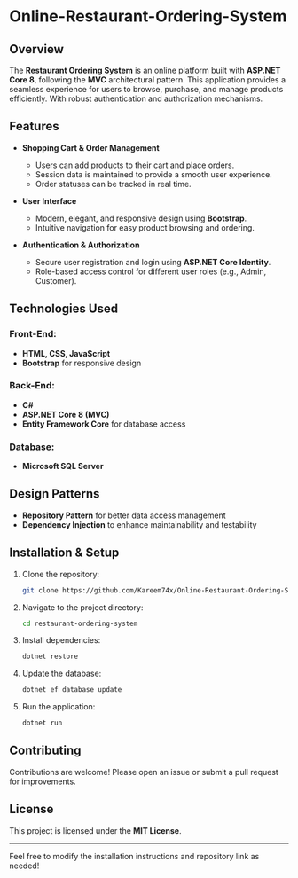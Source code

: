# Online-Restaurant-Ordering-System

## Overview
The **Restaurant Ordering System** is an online platform built with **ASP.NET Core 8**, following the **MVC** architectural pattern. This application provides a seamless experience for users to browse, purchase, and manage products efficiently. With robust authentication and authorization mechanisms.

## Features
- **Shopping Cart & Order Management**
  - Users can add products to their cart and place orders.
  - Session data is maintained to provide a smooth user experience.
  - Order statuses can be tracked in real time.

- **User Interface**
  - Modern, elegant, and responsive design using **Bootstrap**.
  - Intuitive navigation for easy product browsing and ordering.

- **Authentication & Authorization**
  - Secure user registration and login using **ASP.NET Core Identity**.
  - Role-based access control for different user roles (e.g., Admin, Customer).

## Technologies Used
### Front-End:
- **HTML, CSS, JavaScript**
- **Bootstrap** for responsive design

### Back-End:
- **C#**
- **ASP.NET Core 8 (MVC)**
- **Entity Framework Core** for database access

### Database:
- **Microsoft SQL Server**

## Design Patterns
- **Repository Pattern** for better data access management
- **Dependency Injection** to enhance maintainability and testability

## Installation & Setup
1. Clone the repository:
   ```sh
   git clone https://github.com/Kareem74x/Online-Restaurant-Ordering-System.git
   ```
2. Navigate to the project directory:
   ```sh
   cd restaurant-ordering-system
   ```
3. Install dependencies:
   ```sh
   dotnet restore
   ```
4. Update the database:
   ```sh
   dotnet ef database update
   ```
5. Run the application:
   ```sh
   dotnet run
   ```

## Contributing
Contributions are welcome! Please open an issue or submit a pull request for improvements.

## License
This project is licensed under the **MIT License**.

---

Feel free to modify the installation instructions and repository link as needed!


